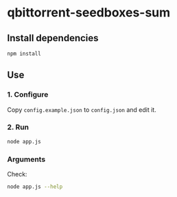 # qbittorrent-seedboxes-sum

## Install dependencies

```bash
npm install
```

## Use

### 1. Configure

Copy `config.example.json` to `config.json` and edit it.

### 2. Run

```bash
node app.js
```

### Arguments

Check:

```bash
node app.js --help
```

